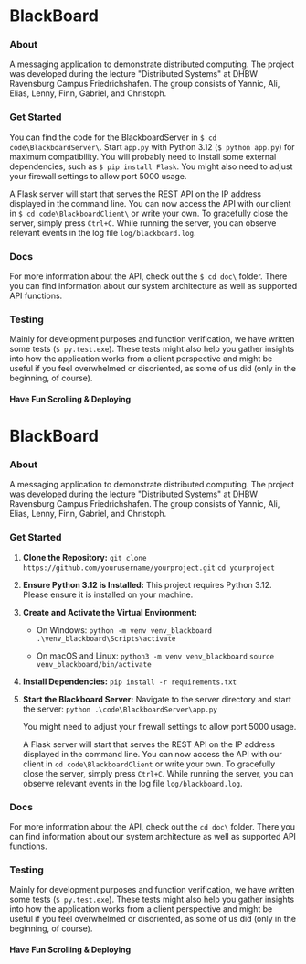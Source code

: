 # BlackBoard

### About
A messaging application to demonstrate distributed computing. The project was developed during the lecture "Distributed Systems" at DHBW Ravensburg Campus Friedrichshafen. The group consists of Yannic, Ali, Elias, Lenny, Finn, Gabriel, and Christoph.

### Get Started
You can find the code for the BlackboardServer in `$ cd code\BlackboardServer\`. Start `app.py` with Python 3.12 (`$ python app.py`) for maximum compatibility. You will probably need to install some external dependencies, such as `$ pip install Flask`. You might also need to adjust your firewall settings to allow port 5000 usage.

A Flask server will start that serves the REST API on the IP address displayed in the command line. You can now access the API with our client in `$ cd code\BlackboardClient\` or write your own. To gracefully close the server, simply press `Ctrl+C`. While running the server, you can observe relevant events in the log file `log/blackboard.log`.

### Docs
For more information about the API, check out the `$ cd doc\` folder. There you can find information about our system architecture as well as supported API functions.

### Testing
Mainly for development purposes and function verification, we have written some tests (`$ py.test.exe`). These tests might also help you gather insights into how the application works from a client perspective and might be useful if you feel overwhelmed or disoriented, as some of us did (only in the beginning, of course).

#### Have Fun Scrolling & Deploying


# BlackBoard

### About
A messaging application to demonstrate distributed computing. The project was developed during the lecture "Distributed Systems" at DHBW Ravensburg Campus Friedrichshafen. The group consists of Yannic, Ali, Elias, Lenny, Finn, Gabriel, and Christoph.

### Get Started

1. **Clone the Repository:**
   `git clone https://github.com/yourusername/yourproject.git`
   `cd yourproject`

2. **Ensure Python 3.12 is Installed:**
   This project requires Python 3.12. Please ensure it is installed on your machine.

3. **Create and Activate the Virtual Environment:**

   - On Windows:
     `python -m venv venv_blackboard`
     `.\venv_blackboard\Scripts\activate`

   - On macOS and Linux:
     `python3 -m venv venv_blackboard`
     `source venv_blackboard/bin/activate`

4. **Install Dependencies:**
   `pip install -r requirements.txt`

5. **Start the Blackboard Server:**
   Navigate to the server directory and start the server:
   `python .\code\BlackboardServer\app.py`

   You might need to adjust your firewall settings to allow port 5000 usage.

   A Flask server will start that serves the REST API on the IP address displayed in the command line. You can now access the API with our client in `cd code\BlackboardClient` or write your own. To gracefully close the server, simply press `Ctrl+C`. While running the server, you can observe relevant events in the log file `log/blackboard.log`.

### Docs
For more information about the API, check out the `cd doc\` folder. There you can find information about our system architecture as well as supported API functions.

### Testing
Mainly for development purposes and function verification, we have written some tests (`$ py.test.exe`). These tests might also help you gather insights into how the application works from a client perspective and might be useful if you feel overwhelmed or disoriented, as some of us did (only in the beginning, of course).

#### Have Fun Scrolling & Deploying